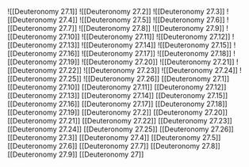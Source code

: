 ![[Deuteronomy 27.1]]
![[Deuteronomy 27.2]]
![[Deuteronomy 27.3]]
![[Deuteronomy 27.4]]
![[Deuteronomy 27.5]]
![[Deuteronomy 27.6]]
![[Deuteronomy 27.7]]
![[Deuteronomy 27.8]]
![[Deuteronomy 27.9]]
![[Deuteronomy 27.10]]
![[Deuteronomy 27.11]]
![[Deuteronomy 27.12]]
![[Deuteronomy 27.13]]
![[Deuteronomy 27.14]]
![[Deuteronomy 27.15]]
![[Deuteronomy 27.16]]
![[Deuteronomy 27.17]]
![[Deuteronomy 27.18]]
![[Deuteronomy 27.19]]
![[Deuteronomy 27.20]]
![[Deuteronomy 27.21]]
![[Deuteronomy 27.22]]
![[Deuteronomy 27.23]]
![[Deuteronomy 27.24]]
![[Deuteronomy 27.25]]
![[Deuteronomy 27.26]]
[[Deuteronomy 27.1]]
[[Deuteronomy 27.10]]
[[Deuteronomy 27.11]]
[[Deuteronomy 27.12]]
[[Deuteronomy 27.13]]
[[Deuteronomy 27.14]]
[[Deuteronomy 27.15]]
[[Deuteronomy 27.16]]
[[Deuteronomy 27.17]]
[[Deuteronomy 27.18]]
[[Deuteronomy 27.19]]
[[Deuteronomy 27.2]]
[[Deuteronomy 27.20]]
[[Deuteronomy 27.21]]
[[Deuteronomy 27.22]]
[[Deuteronomy 27.23]]
[[Deuteronomy 27.24]]
[[Deuteronomy 27.25]]
[[Deuteronomy 27.26]]
[[Deuteronomy 27.3]]
[[Deuteronomy 27.4]]
[[Deuteronomy 27.5]]
[[Deuteronomy 27.6]]
[[Deuteronomy 27.7]]
[[Deuteronomy 27.8]]
[[Deuteronomy 27.9]]
[[Deuteronomy 27]]
